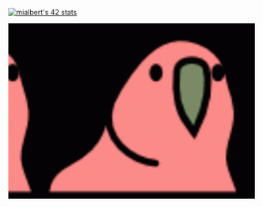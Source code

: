 [![mialbert's 42 stats](https://badge42.herokuapp.com/api/stats/mialbert?privacyName=true&cursus=42cursus&darkmode=true)](https://github.com/JaeSeoKim/badge42)

![Alt Text](croppedparrot.gif )

